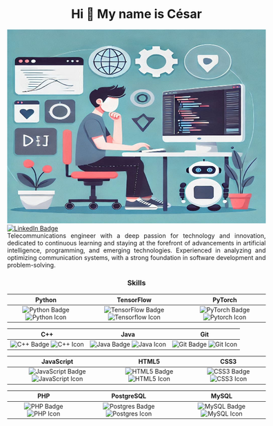 <div style="width: 600px; margin: 0 auto; text-align: center;">  

Hi 👋 My name is César  
======================  

<img src="Fondo.png" alt="Cesar's Banner" width="600" height="450"/>  

<div style="text-align: left;">  
  <a href="https://www.linkedin.com/in/c%C3%A9sar-gonz%C3%A1lez-santoyo-b260a92b3/" target="_blank">  
    <img src="https://img.shields.io/badge/linkedin-%230077B5.svg?style=for-the-badge&logo=linkedin&logoColor=white" alt="LinkedIn Badge">  
  </a>  
</div>  

<div style="text-align: justify;">  
Telecommunications engineer with a deep passion for technology and innovation, dedicated to continuous  
learning and staying at the forefront of advancements in artificial intelligence, programming, and emerging technologies.  
Experienced in analyzing and optimizing communication systems, with a strong foundation in software development and problem-solving.  
</div>

### Skills   

| Python                                                                 | TensorFlow                                                             | PyTorch                                                                |  
|------------------------------------------------------------------------|------------------------------------------------------------------------|------------------------------------------------------------------------|  
| <img src="https://img.shields.io/badge/python-3670A0?style=for-the-badge&logo=python&logoColor=ffdd54" width="150" height="40" alt="Python Badge" /> <img src="https://raw.githubusercontent.com/danielcranney/readme-generator/main/public/icons/skills/python-colored.svg" width="36" height="34" alt="Python Icon" /> | <img src="https://img.shields.io/badge/TensorFlow-%23FF6F00.svg?style=for-the-badge&logo=TensorFlow&logoColor=white" width="150" height="40" alt="TensorFlow Badge" /> <img src="https://raw.githubusercontent.com/danielcranney/readme-generator/main/public/icons/skills/tensorflow-colored.svg" width="36" height="30" alt="Tensorflow Icon" /> | <img src="https://img.shields.io/badge/PyTorch-%23EE4C2C.svg?style=for-the-badge&logo=PyTorch&logoColor=white" width="150" height="40" alt="PyTorch Badge" /> <img src="https://raw.githubusercontent.com/danielcranney/readme-generator/main/public/icons/skills/pytorch-colored.svg" width="36" height="30" alt="Pytorch Icon" /> |  

| C++                                                                    | Java                                                                   | Git                                                                    |  
|------------------------------------------------------------------------|------------------------------------------------------------------------|------------------------------------------------------------------------|  
| <img src="https://img.shields.io/badge/c++-%2300599C.svg?style=for-the-badge&logo=c%2B%2B&logoColor=white" width="150" height="40" alt="C++ Badge" /> <img src="https://raw.githubusercontent.com/danielcranney/readme-generator/main/public/icons/skills/cplusplus-colored.svg" width="36" height="36" alt="C++ Icon" /> | <img src="https://img.shields.io/badge/java-%23ED8B00.svg?style=for-the-badge&logo=openjdk&logoColor=white" width="150" height="40" alt="Java Badge" /> <img src="https://raw.githubusercontent.com/danielcranney/readme-generator/main/public/icons/skills/java-colored.svg" width="36" height="36" alt="Java Icon" /> | <img src="https://img.shields.io/badge/git-%23F05033.svg?style=for-the-badge&logo=git&logoColor=white" width="150" height="40" alt="Git Badge" /> <img src="https://raw.githubusercontent.com/danielcranney/readme-generator/main/public/icons/skills/git-colored.svg" width="36" height="34" alt="Git Icon" /> |  

| JavaScript                                                             | HTML5                                                                  | CSS3                                                                   |  
|------------------------------------------------------------------------|------------------------------------------------------------------------|------------------------------------------------------------------------|  
| <img src="https://img.shields.io/badge/javascript-%23323330.svg?style=for-the-badge&logo=javascript&logoColor=%23F7DF1E" width="150" height="40" alt="JavaScript Badge" /> <img src="https://raw.githubusercontent.com/danielcranney/readme-generator/main/public/icons/skills/javascript-colored.svg" width="36" height="30" alt="JavaScript Icon" /> | <img src="https://img.shields.io/badge/html5-%23E34F26.svg?style=for-the-badge&logo=html5&logoColor=white" width="150" height="40" alt="HTML5 Badge" /> <img src="https://raw.githubusercontent.com/danielcranney/readme-generator/main/public/icons/skills/html5-colored.svg" width="36" height="34" alt="HTML5 Icon" /> | <img src="https://img.shields.io/badge/css3-%231572B6.svg?style=for-the-badge&logo=css3&logoColor=white" width="150" height="40" alt="CSS3 Badge" /> <img src="https://raw.githubusercontent.com/danielcranney/readme-generator/main/public/icons/skills/css3-colored.svg" width="36" height="34" alt="CSS3 Icon" /> |  

| PHP                                                                    | PostgreSQL                                                             | MySQL                                                                  |  
|------------------------------------------------------------------------|------------------------------------------------------------------------|------------------------------------------------------------------------|  
| <img src="https://img.shields.io/badge/php-%23777BB4.svg?style=for-the-badge&logo=php&logoColor=white" width="150" height="40" alt="PHP Badge" /> <img src="https://raw.githubusercontent.com/danielcranney/readme-generator/main/public/icons/skills/php-colored.svg" width="36" height="36" alt="PHP Icon" /> | <img src="https://img.shields.io/badge/postgres-%23316192.svg?style=for-the-badge&logo=postgresql&logoColor=white" width="150" height="40" alt="Postgres Badge" /> <img src="https://raw.githubusercontent.com/danielcranney/readme-generator/main/public/icons/skills/postgresql-colored.svg" width="36" height="30" alt="Postgres Icon" /> | <img src="https://img.shields.io/badge/mysql-4479A1.svg?style=for-the-badge&logo=mysql&logoColor=white" width="150" height="40" alt="MySQL Badge" /> <img src="https://raw.githubusercontent.com/danielcranney/readme-generator/main/public/icons/skills/mysql-colored.svg" width="36" height="30" alt="MySQL Icon" /> |  

</div>